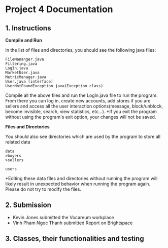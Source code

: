 # Project 4 Documentation


## 1. Instructions


**Compile and Run**


In the list of files and directories, you should see the following java files:
```
FileMananger.java
Filtering.java
LogIn.java
MarketUser.java
MetricManager.java
User.java (interface)
UserNotFoundException.java(Exception class)
```
Compile all the above files and run the LogIn.java file to run the program. From there you can log in, create new accounts, add stores if you are sellers and access all the user interaction options(message, block/unblock, become invisible, search, view statistics, etc...). *If you exit the program without using the program's exit option, your changes will not be saved.


**Files and Directories**


You should also see directories which are used by the program to store all related data
```
data
>buyers
>sellers

users
```
*Editing these data files and directories without running the program will likely result in unexpected behavior when running the program again. Please do not try to modify the files.


## 2. Submission
- Kevin Jones submitted the Vocareum workplace
- Vinh Pham Ngoc Thanh submitted Report on Brightspace


## 3. Classes, their functionalities and testing



